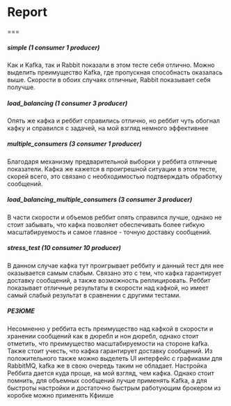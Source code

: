 # Report   
===
##### simple (1 consumer  1 producer)
Как и Kafka, так и Rabbit показали в этом тесте себя отлично. Можно выделить преимущество Kafka, где пропускная
способнасть оказалась выше. Скорости в обоих случаях отличные, Rabbit показывает себя получше.
##### load_balancing (1 consumer  3 producer)
Опять же кафка и реббит справились отлично, но реббит чуть обогнал кафку и справился с задачей, на мой взгляд немного эффективнее
##### multiple_consumers (3 consumer  1 producer)
Благодаря механизму предварительной выборки у реббита отличные показатели. Кафка же кажется в проигрешной ситуации в этом тесте,
скорей всего, это связано с необходимостью подтверждать обработку сообщений.
##### load_balancing_multiple_consumers (3 consumer  3 producer)
В части скорости и объемов реббит опять справился лучше, однако не стоит забывать, что кафка позволяет обеспечивать более гибкую
масштабируемость и самое главное - точную доставку сообщений.
##### stress_test (10 consumer  10 producer)
В данном случае кафка тут проигрывает реббиту и данный тест для нее оказывается самым слабым. Связано это с тем, что кафка гарантирует
доставку сообщений, а также возможность реплицировать. Реббит показывает отличные результаты в скорости над кафкой, но имеет
самый слабый результат в сравнении с другими тестами.
##### РЕЗЮМЕ
Несомненно у реббита есть преимущество над кафкой в скорости и хранении сообщений как в дюребл и нон дюребл,
однако стоит отметить, что преимущество масштабируемости на стороне kafka. Также стоит учесть, что кафка гарантирует
доставку сообщений. 
Из положительного также можно выделеть UI интерфейс с графиками для RabbitMQ, kafka же в свою очередь
таким не обладает. 
Настройка Реббита дается куда проще, на мой взгляд, чем кафка.
Однако стоит помнить, для объемных сообщений лучше применять Kafka, а для быстроты настройки и достаточно быстрым работующим 
брокером из коробке можно применять Кфиише